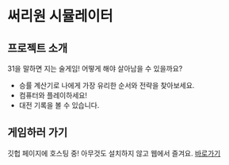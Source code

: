 # 써리원 시뮬레이터
## 프로젝트 소개
31을 말하면 지는 술게임! 어떻게 해야 살아남을 수 있을까요?
- 승률 계산기로 나에게 가장 유리한 순서와 전략을 찾아보세요.
- 컴퓨터와 플레이하세요!
- 대전 기록을 볼 수 있습니다.

##  게임하러 가기
깃헙 페이지에 호스팅 중! 아무것도 설치하지 않고 웹에서 즐겨요. [바로가기]("https://fifteenmania.github.io/baskin-client2/")
